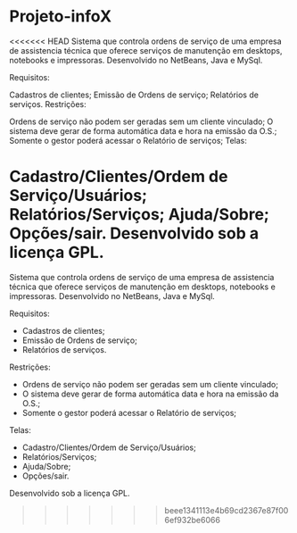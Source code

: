 # Projeto-infoX

<<<<<<< HEAD
Sistema que controla ordens de serviço de uma empresa de assistencia técnica que oferece serviços de manutenção em desktops, notebooks e impressoras. Desenvolvido no NetBeans, Java e MySql.

Requisitos:

Cadastros de clientes;
Emissão de Ordens de serviço;
Relatórios de serviços.
Restrições:

Ordens de serviço não podem ser geradas sem um cliente vinculado;
O sistema deve gerar de forma automática data e hora na emissão da O.S.;
Somente o gestor poderá acessar o Relatório de serviços;
Telas:

Cadastro/Clientes/Ordem de Serviço/Usuários;
Relatórios/Serviços;
Ajuda/Sobre;
Opções/sair.
Desenvolvido sob a licença GPL.
=======
Sistema que controla ordens de serviço de uma empresa de assistencia técnica que oferece serviços de manutenção em desktops, notebooks e impressoras. 
Desenvolvido no NetBeans, Java e MySql.

Requisitos:
* Cadastros de clientes;
* Emissão de Ordens de serviço;
* Relatórios de serviços.

Restrições:
* Ordens de serviço não podem ser geradas sem um cliente vinculado;
* O sistema deve gerar de forma automática data e hora na emissão da O.S.;
* Somente o gestor poderá acessar o Relatório de serviços;

Telas:
* Cadastro/Clientes/Ordem de Serviço/Usuários;
* Relatórios/Serviços;
* Ajuda/Sobre;
* Opções/sair.

Desenvolvido sob a licença GPL.
>>>>>>> beee1341113e4b69cd2367e87f006ef932be6066
